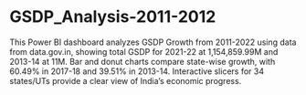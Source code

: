 # GSDP_Analysis-2011-2012
This Power BI dashboard analyzes GSDP Growth from 2011-2022 using data from data.gov.in, showing total GSDP for 2021-22 at 1,154,859.99M and 2013-14 at 11M. Bar and donut charts compare state-wise growth, with 60.49% in 2017-18 and 39.51% in 2013-14. Interactive slicers for 34 states/UTs provide a clear view of India’s economic progress.

